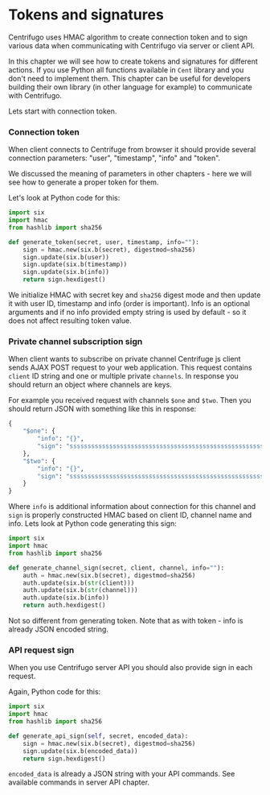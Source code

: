 # Tokens and signatures

Centrifugo uses HMAC algorithm to create connection token and to sign various
data when communicating with Centrifugo via server or client API.

In this chapter we will see how to create tokens and signatures for different
actions. If you use Python all functions available in `Cent` library and you
don't need to implement them. This chapter can be useful for developers building
their own library (in other language for example) to communicate with Centrifugo.

Lets start with connection token.

### Connection token

When client connects to Centrifuge from browser it should provide several connection
parameters: "user", "timestamp", "info" and "token".

We discussed the meaning of parameters in other chapters - here we will see
how to generate a proper token for them.

Let's look at Python code for this:

```python
import six
import hmac
from hashlib import sha256

def generate_token(secret, user, timestamp, info=""):
    sign = hmac.new(six.b(secret), digestmod=sha256)
    sign.update(six.b(user))
    sign.update(six.b(timestamp))
    sign.update(six.b(info))
    return sign.hexdigest()
```

We initialize HMAC with secret key and ``sha256`` digest mode and then update
it with user ID, timestamp and info (order is important). Info is an optional arguments and if
no info provided empty string is used by default - so it does not affect resulting token
value.


### Private channel subscription sign

When client wants to subscribe on private channel Centrifuge js client sends AJAX POST
request to your web application. This request contains `client` ID string and one or multiple
private `channels`. In response you should return an object where channels are keys.

For example you received request with channels `$one` and `$two`. Then you should return
JSON with something like this in response:

```python
{
    "$one": {
        "info": "{}",
        "sign": "ssssssssssssssssssssssssssssssssssssssssssssssssssssssssssssssss"
    },
    "$two": {
        "info": "{}",
        "sign": "ssssssssssssssssssssssssssssssssssssssssssssssssssssssssssssssss"
    }
}
```

Where `info` is additional information about connection for this channel and `sign` is
properly constructed HMAC based on client ID, channel name and info. Lets look at Python code
generating this sign:

```python
import six
import hmac
from hashlib import sha256

def generate_channel_sign(secret, client, channel, info=""):
    auth = hmac.new(six.b(secret), digestmod=sha256)
    auth.update(six.b(str(client)))
    auth.update(six.b(str(channel)))
    auth.update(six.b(info))
    return auth.hexdigest()
```

Not so different from generating token. Note that as with token - info is already JSON
encoded string.


### API request sign

When you use Centrifugo server API you should also provide sign in each request.

Again, Python code for this:

```python
import six
import hmac
from hashlib import sha256

def generate_api_sign(self, secret, encoded_data):
    sign = hmac.new(six.b(secret), digestmod=sha256)
    sign.update(six.b(encoded_data))
    return sign.hexdigest()
```

`encoded_data` is already a JSON string with your API commands. See available commands
in server API chapter.
